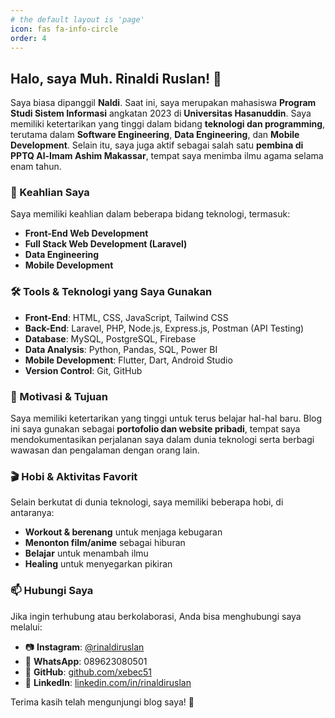 ```yaml
---
# the default layout is 'page'
icon: fas fa-info-circle
order: 4
---
```

## Halo, saya Muh. Rinaldi Ruslan! 👋

Saya biasa dipanggil **Naldi**. Saat ini, saya merupakan mahasiswa **Program Studi Sistem Informasi** angkatan 2023 di **Universitas Hasanuddin**. Saya memiliki ketertarikan yang tinggi dalam bidang **teknologi dan programming**, terutama dalam **Software Engineering**, **Data Engineering**, dan **Mobile Development**. Selain itu, saya juga aktif sebagai salah satu **pembina di PPTQ Al-Imam Ashim Makassar**, tempat saya menimba ilmu agama selama enam tahun.

### 🔹 Keahlian Saya
Saya memiliki keahlian dalam beberapa bidang teknologi, termasuk:
- **Front-End Web Development**
- **Full Stack Web Development (Laravel)**
- **Data Engineering**
- **Mobile Development**

### 🛠️ Tools & Teknologi yang Saya Gunakan
- **Front-End**: HTML, CSS, JavaScript, Tailwind CSS
- **Back-End**: Laravel, PHP, Node.js, Express.js, Postman (API Testing)
- **Database**: MySQL, PostgreSQL, Firebase
- **Data Analysis**: Python, Pandas, SQL, Power BI
- **Mobile Development**: Flutter, Dart, Android Studio
- **Version Control**: Git, GitHub

### 🎯 Motivasi & Tujuan
Saya memiliki ketertarikan yang tinggi untuk terus belajar hal-hal baru. Blog ini saya gunakan sebagai **portofolio dan website pribadi**, tempat saya mendokumentasikan perjalanan saya dalam dunia teknologi serta berbagi wawasan dan pengalaman dengan orang lain.

### 🎬 Hobi & Aktivitas Favorit
Selain berkutat di dunia teknologi, saya memiliki beberapa hobi, di antaranya:
- **Workout & berenang** untuk menjaga kebugaran
- **Menonton film/anime** sebagai hiburan
- **Belajar** untuk menambah ilmu
- **Healing** untuk menyegarkan pikiran

### 📫 Hubungi Saya
Jika ingin terhubung atau berkolaborasi, Anda bisa menghubungi saya melalui:
- 📷 **Instagram**: [@rinaldiruslan](https://www.instagram.com/rinaldiruslan/)
- 📱 **WhatsApp**: 089623080501
- 🐙 **GitHub**: [github.com/xebec51](https://github.com/xebec51)
- 💼 **LinkedIn**: [linkedin.com/in/rinaldiruslan](https://www.linkedin.com/in/rinaldiruslan/)

Terima kasih telah mengunjungi blog saya! 🚀

<div style="display: none;">
  <span class="rounded p-4 p-md-5 mt-3 row align-items-center col-md-4 text-md-start mb-md-0 col-md-8 h3 lead btn-outline-light my-4 col-6 col-md-3"></span>
</div>
